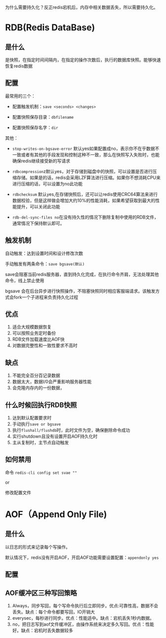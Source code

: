 为什么需要持久化？反正redis宕机后，内存中相关数据丢失，所以需要持久化。



# RDB(Redis DataBase)

## 是什么

是快照，在指定时间间隔内，在指定的操作次数后，执行的数据库快照。能够快速恢复redis数据



## 配置

最常用的三个：

- 配置触发机制：`save <seconds> <changes>`

- 配置快照保存目录：`dbfilename`

- 配置快照保存名字：`dir`

其他：

- `stop-writes-on-bgsave-error` 默认yes如果配置成no，表示你不在乎数据不一致或者有其他的手段发现和控制这种不一致，那么在快照写入失败时，也能确保redis继续接受新的写请求
- `rdbcompression`z默认yes，对于存储到磁盘中的快照，可以设置是否进行压缩存储。如果是的话，redis会采用LZF算法进行压缩。如果你不想消耗CPU来进行压缩的话，可以设置为no此功能

- `rdbchecksum` 默认yes,在存储快照后，还可以让redis使用CRC64算法来进行数据校验，但是这样做会增加大约10%的性能消耗，如果希望获取到最大的性能提升，可以关闭此功能
- `rdb-del-sync-files no`在没有持久性的情况下删除复制中使用的RDB文件，通常情况下保持默认即可。



## 触发机制

自动触发：达到设置时间和设计修改次数

手动触发有两条命令：`save bgsave(默认)`

save会阻塞当前redis服务器，直到持久化完成，在执行命令齐肩，无法处理其他命令，线上禁止使用

bgsave 会在后台异步进行快照操作，不阻塞快照同时相应客服端请求。该触发方式会fork一个子进程来负责持久化过程



## 优点

1. 适合大规模数据恢复
2. 可以按照业务定时备份
3. RDB文件加载速度比AOF快
4. 对数据完整性和一致性要求不高时

## 缺点

1. 不能完全百分百记录数据
2. 数据太大，数据I/0会严重影响服务器性能
3. 会克隆内存内的一份数据，



## 什么时候回执行RDB快照

1. 达到默认配置要求时
2. 手动执行`save or bgsave`
3. 执行`flushall/flushdb`时，此时文件为空，确保删除命令成功
4. 实行shutdown且没有设置开启AOF持久化时
5. 主从复制时，主节点自动触发

## 如何禁用

命令 `redis-cli config set svae ""`

or

修改配置文件



# AOF（Append Only File)

## 是什么

以日志的形式来记录每个写操作。

默认情况下，redis没有开启AOF，开启AOF功能需要设置配置：`appendonly yes`

## 配置



## AOF缓冲区三种写回策略

1. Always，同步写回，每个写命令执行后立即同步。优点:可靠性高，数据不会丢失。缺点：每个命令都要写回，IO开销大
2. everysec，每秒进行同步。优点：性能适中。缺点：宕机丢失1秒内数据。
3. no，把日志写到aof文件缓冲区，由操作系统来决定多久写回。优点：性能好。缺点：宕机时丢失数据较多

